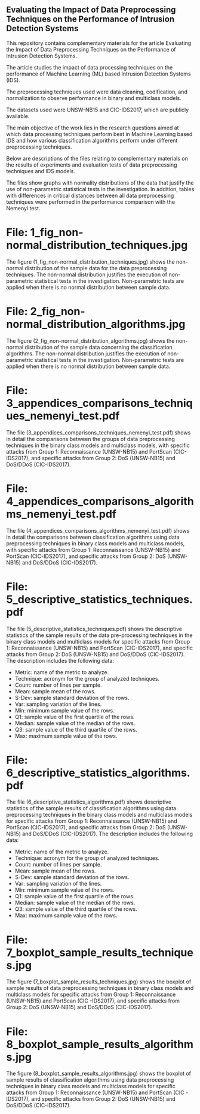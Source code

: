 ## Evaluating the Impact of Data Preprocessing Techniques on the Performance of Intrusion Detection Systems

This repository contains complementary materials for the article Evaluating the Impact of Data Preprocessing Techniques on the Performance of Intrusion Detection Systems.

The article studies the impact of data processing techniques on the performance of Machine Learning (ML) based Intrusion Detection Systems (IDS).

The preprocessing techniques used were data cleaning, codification, and normalization to observe performance in binary and multiclass models.

The datasets used were UNSW-NB15 and CIC-IDS2017, which are publicly available.

The main objective of the work lies in the research questions aimed at which data processing techniques perform best in Machine Learning based IDS and how various classification algorithms perform under different preprocessing techniques.

Below are descriptions of the files relating to complementary materials on the results of experiments and evaluation tests of data preprocessing techniques and IDS models.

The files show graphs with normality distributions of the data that justify the use of non-parametric statistical tests in the investigation. In addition, tables with differences in critical distances between all data preprocessing techniques were performed in the performance comparison with the Nemenyi test.

# File: 1_fig_non-normal_distribution_techniques.jpg

The figure (1_fig_non-normal_distribution_techniques.jpg) shows the non-normal distribution of the sample data for the data preprocessing techniques. The non-normal distribution justifies the execution of non-parametric statistical tests in the investigation. Non-parametric tests are applied when there is no normal distribution between sample data.

# File: 2_fig_non-normal_distribution_algorithms.jpg

The figure (2_fig_non-normal_distribution_algorithms.jpg) shows the non-normal distribution of the sample data concerning the classification algorithms. The non-normal distribution justifies the execution of non-parametric statistical tests in the investigation. Non-parametric tests are applied when there is no normal distribution between sample data.

# File: 3_appendices_comparisons_techniques_nemenyi_test.pdf

The file (3_appendices_comparisons_techniques_nemenyi_test.pdf) shows in detail the comparisons between the groups of data preprocessing techniques in the binary class models and multiclass models, with specific attacks from Group 1: Reconnaissance (UNSW-NB15) and PortScan (CIC-IDS2017), and specific attacks from Group 2: DoS (UNSW-NB15) and DoS/DDoS (CIC-IDS2017).

# File: 4_appendices_comparisons_algorithms_nemenyi_test.pdf

The file (4_appendices_comparisons_algorithms_nemenyi_test.pdf) shows in detail the comparisons between classification algorithms using data preprocessing techniques in binary class models and multiclass models, with specific attacks from Group 1: Reconnaissance (UNSW-NB15) and PortScan (CIC-IDS2017), and specific attacks from Group 2: DoS (UNSW-NB15) and DoS/DDoS (CIC-IDS2017).

# File: 5_descriptive_statistics_techniques.pdf

The file (5_descriptive_statistics_techniques.pdf) shows the descriptive statistics of the sample results of the data pre-processing techniques in the binary class models and multiclass models for specific attacks from Group 1: Reconnaissance (UNSW-NB15) and PortScan (CIC-IDS2017), and specific attacks from Group 2: DoS (UNSW-NB15) and DoS/DDoS (CIC-IDS2017). The description includes the following data:
- Metric: name of the metric to analyze.
- Technique: acronym for the group of analyzed techniques.
- Count: number of lines per sample.
- Mean: sample mean of the rows.
- S-Dev: sample standard deviation of the rows.
- Var: sampling variation of the lines.
- Min: minimum sample value of the rows.
- Q1: sample value of the first quartile of the rows.
- Median: sample value of the median of the rows.
- Q3: sample value of the third quartile of the rows.
- Max: maximum sample value of the rows.

# File: 6_descriptive_statistics_algorithms.pdf

The file (6_descriptive_statistics_algorithms.pdf) shows descriptive statistics of the sample results of classification algorithms using data preprocessing techniques in the binary class models and multiclass models for specific attacks from Group 1: Reconnaissance (UNSW-NB15) and PortScan (CIC-IDS2017), and specific attacks from Group 2: DoS (UNSW-NB15) and DoS/DDoS (CIC-IDS2017). The description includes the following data:
- Metric: name of the metric to analyze.
- Technique: acronym for the group of analyzed techniques.
- Count: number of lines per sample.
- Mean: sample mean of the rows.
- S-Dev: sample standard deviation of the rows.
- Var: sampling variation of the lines.
- Min: minimum sample value of the rows.
- Q1: sample value of the first quartile of the rows.
- Median: sample value of the median of the rows.
- Q3: sample value of the third quartile of the rows.
- Max: maximum sample value of the rows.

# File: 7_boxplot_sample_results_techniques.jpg

The figure (7_boxplot_sample_results_techniques.jpg) shows the boxplot of sample results of data preprocessing techniques in binary class models and multiclass models for specific attacks from Group 1: Reconnaissance (UNSW-NB15) and PortScan (CIC -IDS2017), and specific attacks from Group 2: DoS (UNSW-NB15) and DoS/DDoS (CIC-IDS2017).

# File: 8_boxplot_sample_results_algorithms.jpg

The figure (8_boxplot_sample_results_algorithms.jpg) shows the boxplot of sample results of classification algorithms using data preprocessing techniques in binary class models and multiclass models for specific attacks from Group 1: Reconnaissance (UNSW-NB15) and PortScan (CIC -IDS2017), and specific attacks from Group 2: DoS (UNSW-NB15) and DoS/DDoS (CIC-IDS2017).
